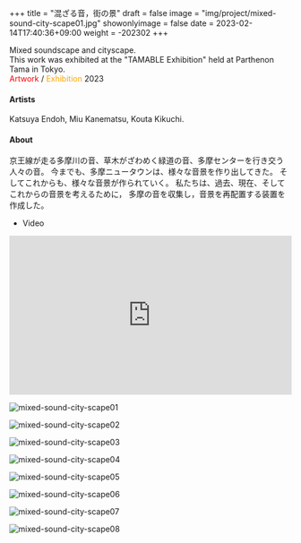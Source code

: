 +++
title = "混ざる音，街の景"
draft = false
image = "img/project/mixed-sound-city-scape01.jpg"
showonlyimage = false
date = 2023-02-14T17:40:36+09:00
weight = -202302
+++

Mixed soundscape and cityscape.  
This work was exhibited at the "TAMABLE Exhibition" held at Parthenon Tama in Tokyo.  
<span style="color: red; ">Artwork</span> / <span style="color : orange">Exhibition</span> 2023
<!--more-->

#### Artists
Katsuya Endoh, Miu Kanematsu, Kouta Kikuchi. 

#### About
京王線が走る多摩川の音、草木がざわめく緑道の音、多摩センターを行き交う人々の音。
今までも、多摩ニュータウンは、様々な音景を作り出してきた。
そしてこれからも、様々な音景が作られていく。
私たちは、過去、現在、そしてこれからの音景を考えるために，
多摩の音を収集し，音景を再配置する装置を作成した。

- Video
<div style="padding:56.25% 0 0 0;position:relative;"><iframe src="https://player.vimeo.com/video/805455465?h=f5f3a0aa8e&amp;badge=0&amp;autopause=0&amp;player_id=0&amp;app_id=58479" frameborder="0" allow="autoplay; fullscreen; picture-in-picture" allowfullscreen style="position:absolute;top:0;left:0;width:100%;height:100%;" title="Code to Frame"></iframe></div><script src="https://player.vimeo.com/api/player.js"></script>


![mixed-sound-city-scape01](../../img/project/mixed-sound-city-scape01.jpg)

![mixed-sound-city-scape02](../../img/project/mixed-sound-city-scape02.jpg)

![mixed-sound-city-scape03](../../img/project/mixed-sound-city-scape03.jpg)

![mixed-sound-city-scape04](../../img/project/mixed-sound-city-scape04.jpg)

![mixed-sound-city-scape05](../../img/project/mixed-sound-city-scape05.jpg)

![mixed-sound-city-scape06](../../img/project/mixed-sound-city-scape06.jpg)

![mixed-sound-city-scape07](../../img/project/mixed-sound-city-scape07.jpg)

![mixed-sound-city-scape08](../../img/project/mixed-sound-city-scape08.jpg)

